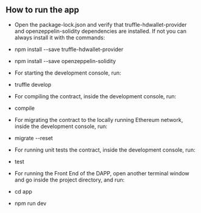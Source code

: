 ## How to run the app

- Open the package-lock.json and verify that truffle-hdwallet-provider and openzeppelin-solidity dependencies are installed. If not you can always install it with the commands:

- npm install --save truffle-hdwallet-provider

- npm install --save openzeppelin-solidity

- For starting the development console, run:

- truffle develop

- For compiling the contract, inside the development console, run:

- compile

- For migrating the contract to the locally running Ethereum network, inside the development console, run:

- migrate --reset

- For running unit tests the contract, inside the development console, run:

- test

- For running the Front End of the DAPP, open another terminal window and go inside the project directory, and run:

- cd app

- npm run dev

